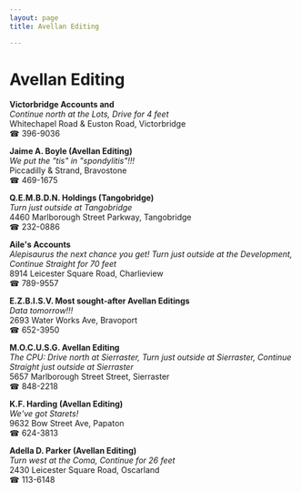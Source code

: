 ```yaml
---
layout: page 
title: Avellan Editing

---
```



# Avellan Editing


 **Victorbridge Accounts and**  
_Continue north at the Lots, Drive for 4 feet_  
Whitechapel Road & Euston Road, Victorbridge  
☎ 396-9036

**Jaime A. Boyle (Avellan Editing)**  
_We put the "tis" in "spondylitis"!!!_  
Piccadilly & Strand, Bravostone  
☎ 469-1675

**Q.E.M.B.D.N. Holdings (Tangobridge)**  
_Turn just outside at Tangobridge_  
4460 Marlborough Street Parkway, Tangobridge  
☎ 232-0886

**Aile's Accounts**  
_Alepisaurus the next chance you get! 
Turn just outside at the Development, Continue Straight for 70 feet_  
8914 Leicester Square Road, Charlieview  
☎ 789-9557

**E.Z.B.I.S.V. Most sought-after Avellan Editings**  
_Data tomorrow!!!_  
2693 Water Works Ave, Bravoport  
☎ 652-3950

**M.O.C.U.S.G. Avellan Editing**  
_The CPU: Drive north at Sierraster, Turn just outside at Sierraster, Continue Straight just outside at Sierraster_  
5657 Marlborough Street Street, Sierraster  
☎ 848-2218

**K.F. Harding (Avellan Editing)**  
_We've got Starets!_  
9632 Bow Street Ave, Papaton  
☎ 624-3813

**Adella D. Parker (Avellan Editing)**  
_Turn west at the Coma, Continue for 26 feet_  
2430 Leicester Square Road, Oscarland  
☎ 113-6148

